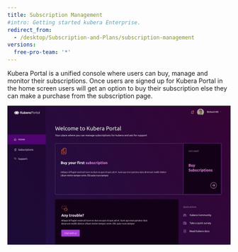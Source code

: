 ```yaml
---
title: Subscription Management
#intro: Getting started kubera Enterprise.
redirect_from:
  - /desktop/Subscription-and-Plans/subscription-management
versions:
  free-pro-team: '*'
---
```


Kubera Portal is a unified console where users can buy, manage and monitor their subscriptions. Once users are signed up for Kubera Portal in the home screen users will get an option to buy their subscription else they can make a purchase from the subscription page.


<a href="/assets/images/Portal2.JPG"><img class="image-with-border" src="/assets/images/Portal2.JPG"></a>
